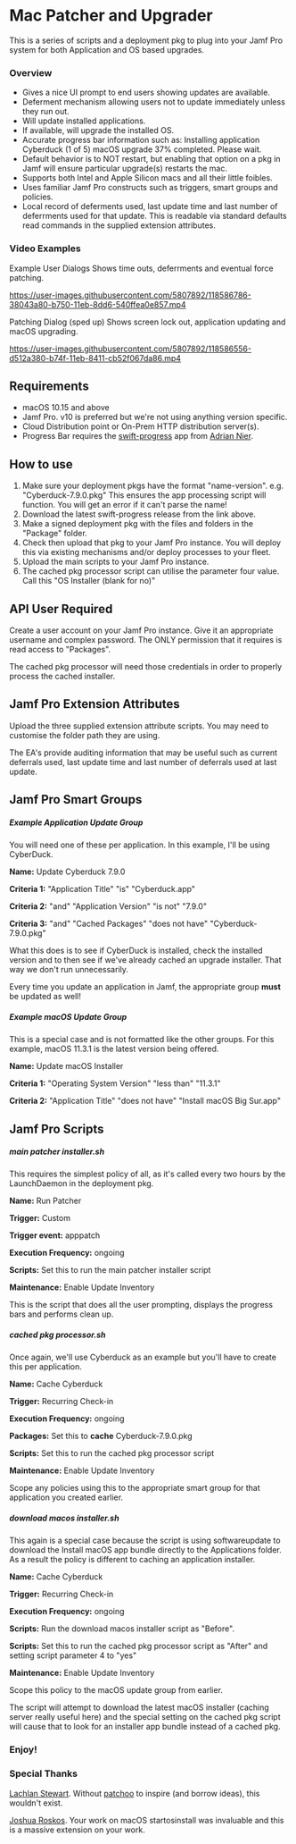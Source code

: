 Mac Patcher and Upgrader
========================

This is a series of scripts and a deployment pkg to plug into your Jamf Pro system for both Application and OS based upgrades.

### Overview ###
  
* Gives a nice UI prompt to end users showing updates are available.
* Deferment mechanism allowing users not to update immediately unless they run out.
* Will update installed applications.
* If available, will upgrade the installed OS.
* Accurate progress bar information such as:
Installing application Cyberduck (1 of 5)
macOS upgrade 37% completed. Please wait.
* Default behavior is to NOT restart, but enabling that option on a pkg in Jamf will ensure particular upgrade(s) restarts the mac.
* Supports both Intel and Apple Silicon macs and all their little foibles.
* Uses familiar Jamf Pro constructs such as triggers, smart groups and policies.
* Local record of deferments used, last update time and last number of deferrments used for that update.
This is readable via standard defaults read commands in the supplied extension attributes.

### Video Examples

Example User Dialogs
Shows time outs, deferrments and eventual force patching.

https://user-images.githubusercontent.com/5807892/118586786-38043a80-b750-11eb-8dd6-540ffea0e857.mp4


Patching Dialog (sped up)
Shows screen lock out, application updating and macOS upgrading.

https://user-images.githubusercontent.com/5807892/118586556-d512a380-b74f-11eb-8411-cb52f067da86.mp4


Requirements
------------
* macOS 10.15 and above
* Jamf Pro. v10 is preferred but we're not using anything version specific.
* Cloud Distribution point or On-Prem HTTP distribution server(s).
* Progress Bar requires the [swift-progress](https://github.com/adriannier/swift-progress) app from [Adrian Nier](https://github.com/adriannier).

How to use
----------

1) Make sure your deployment pkgs have the format "name-version". e.g. "Cyberduck-7.9.0.pkg"
This ensures the app processing script will function. You will get an error if it can't parse the name!
2) Download the latest swift-progress release from the link above.
3) Make a signed deployment pkg with the files and folders in the "Package" folder.
4) Check then upload that pkg to your Jamf Pro instance. You will deploy this via existing mechanisms and/or deploy processes to your fleet.
5) Upload the main scripts to your Jamf Pro instance.
6) The cached pkg processor script can utilise the parameter four value. Call this "OS Installer (blank for no)"

API User Required
-----------------

Create a user account on your Jamf Pro instance. Give it an appropriate username and complex password. The ONLY permission that it requires is read access to "Packages".

The cached pkg processor will need those credentials in order to properly process the cached installer.

Jamf Pro Extension Attributes
-----------------------------

Upload the three supplied extension attribute scripts. You may need to customise the folder path they are using.

The EA's provide auditing information that may be useful such as current deferrals used, last update time and last number of deferrals used at last update.

Jamf Pro Smart Groups
---------------------

##### Example Application Update Group

You will need one of these per application. In this example, I'll be using CyberDuck.

**Name:** Update Cyberduck 7.9.0

**Criteria 1:** "Application Title" "is" "Cyberduck.app" 

**Criteria 2:** "and" "Application Version" "is not" "7.9.0"

**Criteria 3:** "and" "Cached Packages" "does not have" "Cyberduck-7.9.0.pkg"

What this does is to see if CyberDuck is installed, check the installed version and to then see if we've already cached an upgrade installer. That way we don't run unnecessarily.

Every time you update an application in Jamf, the appropriate group **must** be updated as well!

##### Example macOS Update Group

This is a special case and is not formatted like the other groups. For this example, macOS 11.3.1 is the latest version being offered.

**Name:** Update macOS Installer

**Criteria 1:** "Operating System Version" "less than" "11.3.1"

**Criteria 2:** "Application Title" "does not have" "Install macOS Big Sur.app"

Jamf Pro Scripts
----------------

##### main patcher installer.sh

This requires the simplest policy of all, as it's called every two hours by the LaunchDaemon in the deployment pkg.

**Name:** Run Patcher

**Trigger:** Custom

**Trigger event:** apppatch

**Execution Frequency:** ongoing

**Scripts:** Set this to run the main patcher installer script

**Maintenance:** Enable Update Inventory

This is the script that does all the user prompting, displays the progress bars and performs clean up.

##### cached pkg processor.sh

Once again, we'll use Cyberduck as an example but you'll have to create this per application.

**Name:** Cache Cyberduck

**Trigger:** Recurring Check-in

**Execution Frequency:** ongoing

**Packages:** Set this to **cache** Cyberduck-7.9.0.pkg

**Scripts:** Set this to run the cached pkg processor script

**Maintenance:** Enable Update Inventory

Scope any policies using this to the appropriate smart group for that application you created earlier.

##### download macos installer.sh

This again is a special case because the script is using softwareupdate to download the Install macOS app bundle directly to the Applications folder. As a result the policy is different to caching an application installer.

**Name:** Cache Cyberduck

**Trigger:** Recurring Check-in

**Execution Frequency:** ongoing

**Scripts:** Run the download macos installer script as "Before".

**Scripts:** Set this to run the cached pkg processor script as "After" and setting script parameter 4 to "yes"

**Maintenance:** Enable Update Inventory

Scope this policy to the macOS update group from earlier.

The script will attempt to download the latest macOS installer (caching server really useful here) and the special setting on the cached pkg script will cause that to look for an installer app bundle instead of a cached pkg.

### Enjoy! ###

### Special Thanks ###

[Lachlan Stewart](https://github.com/loceee). Without [patchoo](http://patchoo.github.io/patchoo) to inspire (and borrow ideas), this wouldn't exist.

[Joshua Roskos](https://github.com/kc9wwh). Your work on macOS startosinstall was invaluable and this is a massive extension on your work.

